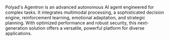 Polyad's Agentron is an advanced autonomous AI agent engineered for complex tasks. It integrates multimodal processing, a sophisticated decision engine, reinforcement learning, emotional adaptation, and strategic planning. With optimized performance and robust security, this next-generation solution offers a versatile, powerful platform for diverse applications.
